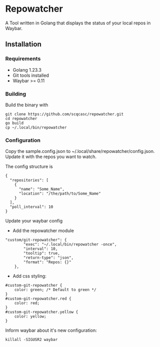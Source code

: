 # Repowatcher
A Tool written in Golang that displays the status of your local repos in Waybar.

## Installation

### Requirements
* Golang 1.23.3
* Git tools installed
* Waybar >= 0.11

### Building

Build the binary with

```
git clone https://github.com/scqcasc/repowatcher.git
cd repowatcher
go build
cp ~/.local/bin/repowatcher
```



### Configuration
Copy the sample.config.json to ~/.local/share/repowatcher/config.json.
Update it with the repos you want to watch.

The config structure is
```
{
  "repositories": [
    {
      "name": "Some_Name",
      "location": "/the/path/to/Some_Name"
    }
  ],
  "poll_interval": 10
}
```

Update your waybar config

* Add the repowatcher module
```
"custom/git-repowatcher": {
        "exec": "~/.local/bin/repowatcher -once",
        "interval": 10,
        "tooltip": true,
        "return-type": "json",
        "format": "Repos: {}"
    },
```
* Add css styling:
```
#custom-git-repowatcher {
    color: green; /* Default to green */
}
#custom-git-repowatcher.red {
    color: red;
}
#custom-git-repowatcher.yellow {
    color: yellow;
}
```

Inform waybar about it's new configuration:
```
killall -SIGUSR2 waybar
```
